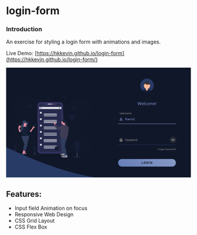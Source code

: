 # login-form

### Introduction
An exercise for styling a login form with animations and images.

Live Demo: [https://hkkevin.github.io/login-form](https://hkkevin.github.io/login-form/)

![Screenshot of login-form](https://raw.githubusercontent.com/hkKevin/login-form/master/images/screenshot.png "Screenshot of login-form")

## Features:
- Input field Animation on focus
- Responsive Web Design
- CSS Grid Layout
- CSS Flex Box
